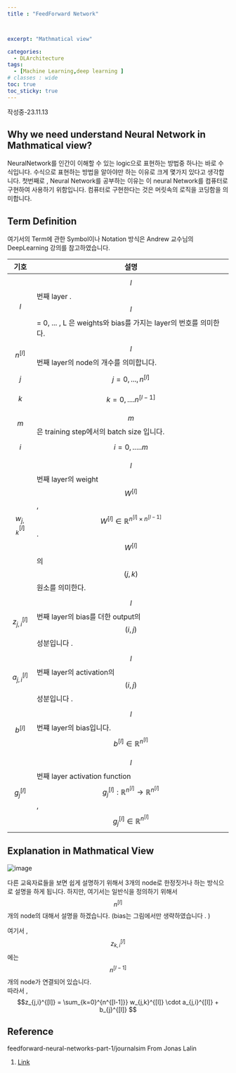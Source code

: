 ```yaml
---
title : "FeedForward Network"



excerpt: "Mathmatical view"

categories:
  - DLArchitecture
tags:
  - [Machine Learning,deep learning ]
# classes : wide
toc: true
toc_sticky: true
---
```



작성중-23.11.13


## Why we need understand Neural Network in Mathmatical view?
NeuralNetwork를 인간이 이해할 수 있는 logic으로 표현하는 방법중 하나는 바로 수식입니다. 수식으로 표현하는 방법을 알아야만 하는 이유로 크게 몇가지 있다고 생각합니다.
첫번째로 , Neural Network를 공부하는 이유는 이 neural Network를 컴퓨터로 구현하여 사용하기 위함입니다. 컴퓨터로 구현한다는 것은  머릿속의 로직을 코딩함을 의미합니다. 
## Term Definition
여기서의 Term에 관한 Symbol이나 Notation 방식은 Andrew 교수님의 DeepLearning 강의를 참고하였습니다.  

|기호|설명|
|-------------------------------|-----------------------------------------------------------------------------------|
|$$l$$| $$l $$번째  layer  . $$ l $$ =   0, ... , L  은 weights와 bias를 가지는  layer의 번호를 의미한다.|
|$$n^{[l]}$$| $$ l $$ 번째 layer의 node의 개수를 의미합니다.|
|$$j$$|$$j  = 0,..., n^{[l]}$$|
|$$k$$|$$k = 0, .... n^{[l-1]} $$|
|$$m$$|$$m$$ 은 training step에서의 batch size 입니다.|
|$$i$$|$$i = 0,..... m$$|
|$$w_{j,k}^{[l]}$$| $$l $$ 번째 layer의 weight $$ W^{[l]} $$ , $$ W^{[l]} \in \mathbb{R}^{n^{[l]} \times n^{[l-1]} } $$ . $$ W^{[l]} $$ 의 $$(j,k) $$ 원소를 의미한다.|
|$$z_{j,i}^{[l]}$$| $$l$$ 번째 layer의 bias를 더한 output의 $$(i,j)$$ 성분입니다 . |
|$$a_{j,i}^{[l]}$$|$$l$$ 번째 layer의 activation의 $$(i,j) $$성분입니다 .|
|$$b^{[l]}$$|$$l$$ 번쨰 layer의 bias입니다.$$ b^{[l]} \in \mathbb{R}^{n^{[l]}  } $$ |
|$$g_{j}^{[l]}$$| $$l$$ 번째 layer activation function $$g_{j}^{[l]} : \mathbb{R}^{n^{[l]}} \rightarrow \mathbb{R}^{n^{[l]}} $$  , $$g_{j}^{[l]} \in \mathbb{R}^{n^{[l]}  } $$|  

## Explanation in Mathmatical View
![image](https://kau365-my.sharepoint.com/personal/oongjoon_kau_kr/Documents/%EB%B8%94%EB%A1%9C%EA%B7%B8%EC%9D%B4%EB%AF%B8%EC%A7%80/feed1.png)

다른 교육자료들을 보면 쉽게 설명하기 위해서 3개의 node로 한정짓거나 하는 방식으로 설명을 하게 됩니다. 하지만, 여기서는 일반식을 정의하기 위해서 $$ n^{[l]}$$개의 node의 대해서 설명을 하겠습니다. (bias는 그림에서만 생략하였습니다 . )

여기서 , $$z_{k,i}^{[l]}$$ 에는 $$ n^{[l-1]} $$개의 node가 연결되어 있습니다.  
따라서 , $$z_{j,i}^{[l]} = \sum_{k=0}^{n^{[l-1]}}  w_{j,k}^{[l]} \cdot a_{j,i}^{[l]} + b_{j}^{[l]} $$  


## Reference

feedforward-neural-networks-part-1/journalsim From Jonas Lalin  
1. [Link](https://jonaslalin.com/2021/12/10/feedforward-neural-networks-part-1/)  
